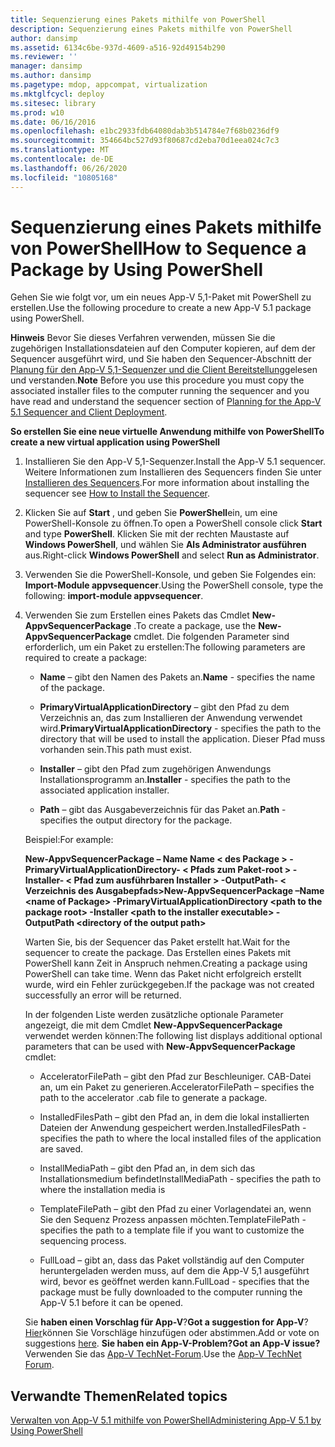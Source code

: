 ```yaml
---
title: Sequenzierung eines Pakets mithilfe von PowerShell
description: Sequenzierung eines Pakets mithilfe von PowerShell
author: dansimp
ms.assetid: 6134c6be-937d-4609-a516-92d49154b290
ms.reviewer: ''
manager: dansimp
ms.author: dansimp
ms.pagetype: mdop, appcompat, virtualization
ms.mktglfcycl: deploy
ms.sitesec: library
ms.prod: w10
ms.date: 06/16/2016
ms.openlocfilehash: e1bc2933fdb64080dab3b514784e7f68b0236df9
ms.sourcegitcommit: 354664bc527d93f80687cd2eba70d1eea024c7c3
ms.translationtype: MT
ms.contentlocale: de-DE
ms.lasthandoff: 06/26/2020
ms.locfileid: "10805168"
---
```

# <span data-ttu-id="a3f22-103">Sequenzierung eines Pakets mithilfe von PowerShell</span><span class="sxs-lookup"><span data-stu-id="a3f22-103">How to Sequence a Package by Using PowerShell</span></span>


<span data-ttu-id="a3f22-104">Gehen Sie wie folgt vor, um ein neues App-V 5,1-Paket mit PowerShell zu erstellen.</span><span class="sxs-lookup"><span data-stu-id="a3f22-104">Use the following procedure to create a new App-V 5.1 package using PowerShell.</span></span>

<span data-ttu-id="a3f22-105">**Hinweis**  Bevor Sie dieses Verfahren verwenden, müssen Sie die zugehörigen Installationsdateien auf den Computer kopieren, auf dem der Sequencer ausgeführt wird, und Sie haben den Sequencer-Abschnitt der [Planung für den App-V 5,1-Sequenzer und die Client Bereitstellung](planning-for-the-app-v-51-sequencer-and-client-deployment.md)gelesen und verstanden.</span><span class="sxs-lookup"><span data-stu-id="a3f22-105">**Note** Before you use this procedure you must copy the associated installer files to the computer running the sequencer and you have read and understand the sequencer section of [Planning for the App-V 5.1 Sequencer and Client Deployment](planning-for-the-app-v-51-sequencer-and-client-deployment.md).</span></span>

 

**<span data-ttu-id="a3f22-106">So erstellen Sie eine neue virtuelle Anwendung mithilfe von PowerShell</span><span class="sxs-lookup"><span data-stu-id="a3f22-106">To create a new virtual application using PowerShell</span></span>**

1.  <span data-ttu-id="a3f22-107">Installieren Sie den App-V 5,1-Sequenzer.</span><span class="sxs-lookup"><span data-stu-id="a3f22-107">Install the App-V 5.1 sequencer.</span></span> <span data-ttu-id="a3f22-108">Weitere Informationen zum Installieren des Sequencers finden Sie unter [Installieren des Sequencers](how-to-install-the-sequencer-51beta-gb18030.md).</span><span class="sxs-lookup"><span data-stu-id="a3f22-108">For more information about installing the sequencer see [How to Install the Sequencer](how-to-install-the-sequencer-51beta-gb18030.md).</span></span>

2.  <span data-ttu-id="a3f22-109">Klicken Sie auf **Start** , und geben Sie **PowerShell**ein, um eine PowerShell-Konsole zu öffnen.</span><span class="sxs-lookup"><span data-stu-id="a3f22-109">To open a PowerShell console click **Start** and type **PowerShell**.</span></span> <span data-ttu-id="a3f22-110">Klicken Sie mit der rechten Maustaste auf **Windows PowerShell**, und wählen Sie **Als Administrator ausführen** aus.</span><span class="sxs-lookup"><span data-stu-id="a3f22-110">Right-click **Windows PowerShell** and select **Run as Administrator**.</span></span>

3.  <span data-ttu-id="a3f22-111">Verwenden Sie die PowerShell-Konsole, und geben Sie Folgendes ein: **Import-Module appvsequencer**.</span><span class="sxs-lookup"><span data-stu-id="a3f22-111">Using the PowerShell console, type the following: **import-module appvsequencer**.</span></span>

4.  <span data-ttu-id="a3f22-112">Verwenden Sie zum Erstellen eines Pakets das Cmdlet **New-AppvSequencerPackage** .</span><span class="sxs-lookup"><span data-stu-id="a3f22-112">To create a package, use the **New-AppvSequencerPackage** cmdlet.</span></span> <span data-ttu-id="a3f22-113">Die folgenden Parameter sind erforderlich, um ein Paket zu erstellen:</span><span class="sxs-lookup"><span data-stu-id="a3f22-113">The following parameters are required to create a package:</span></span>

    -   <span data-ttu-id="a3f22-114">**Name** – gibt den Namen des Pakets an.</span><span class="sxs-lookup"><span data-stu-id="a3f22-114">**Name** - specifies the name of the package.</span></span>

    -   <span data-ttu-id="a3f22-115">**PrimaryVirtualApplicationDirectory** – gibt den Pfad zu dem Verzeichnis an, das zum Installieren der Anwendung verwendet wird.</span><span class="sxs-lookup"><span data-stu-id="a3f22-115">**PrimaryVirtualApplicationDirectory** - specifies the path to the directory that will be used to install the application.</span></span> <span data-ttu-id="a3f22-116">Dieser Pfad muss vorhanden sein.</span><span class="sxs-lookup"><span data-stu-id="a3f22-116">This path must exist.</span></span>

    -   <span data-ttu-id="a3f22-117">**Installer** – gibt den Pfad zum zugehörigen Anwendungs Installationsprogramm an.</span><span class="sxs-lookup"><span data-stu-id="a3f22-117">**Installer** - specifies the path to the associated application installer.</span></span>

    -   <span data-ttu-id="a3f22-118">**Path** – gibt das Ausgabeverzeichnis für das Paket an.</span><span class="sxs-lookup"><span data-stu-id="a3f22-118">**Path** - specifies the output directory for the package.</span></span>

    <span data-ttu-id="a3f22-119">Beispiel:</span><span class="sxs-lookup"><span data-stu-id="a3f22-119">For example:</span></span>

    **<span data-ttu-id="a3f22-120">New-AppvSequencerPackage – Name Name &lt; des Package &gt; -PrimaryVirtualApplicationDirectory- &lt; Pfads zum Paket-root &gt; -Installer- &lt; Pfad zum ausführbaren Installer &gt; -OutputPath- &lt; Verzeichnis des Ausgabepfads&gt;</span><span class="sxs-lookup"><span data-stu-id="a3f22-120">New-AppvSequencerPackage –Name &lt;name of Package&gt; -PrimaryVirtualApplicationDirectory &lt;path to the package root&gt; -Installer &lt;path to the installer executable&gt; -OutputPath &lt;directory of the output path&gt;</span></span>**

    <span data-ttu-id="a3f22-121">Warten Sie, bis der Sequencer das Paket erstellt hat.</span><span class="sxs-lookup"><span data-stu-id="a3f22-121">Wait for the sequencer to create the package.</span></span> <span data-ttu-id="a3f22-122">Das Erstellen eines Pakets mit PowerShell kann Zeit in Anspruch nehmen.</span><span class="sxs-lookup"><span data-stu-id="a3f22-122">Creating a package using PowerShell can take time.</span></span> <span data-ttu-id="a3f22-123">Wenn das Paket nicht erfolgreich erstellt wurde, wird ein Fehler zurückgegeben.</span><span class="sxs-lookup"><span data-stu-id="a3f22-123">If the package was not created successfully an error will be returned.</span></span>

    <span data-ttu-id="a3f22-124">In der folgenden Liste werden zusätzliche optionale Parameter angezeigt, die mit dem Cmdlet **New-AppvSequencerPackage** verwendet werden können:</span><span class="sxs-lookup"><span data-stu-id="a3f22-124">The following list displays additional optional parameters that can be used with **New-AppvSequencerPackage** cmdlet:</span></span>

    -   <span data-ttu-id="a3f22-125">AcceleratorFilePath – gibt den Pfad zur Beschleuniger. CAB-Datei an, um ein Paket zu generieren.</span><span class="sxs-lookup"><span data-stu-id="a3f22-125">AcceleratorFilePath – specifies the path to the accelerator .cab file to generate a package.</span></span>

    -   <span data-ttu-id="a3f22-126">InstalledFilesPath – gibt den Pfad an, in dem die lokal installierten Dateien der Anwendung gespeichert werden.</span><span class="sxs-lookup"><span data-stu-id="a3f22-126">InstalledFilesPath - specifies the path to where the local installed files of the application are saved.</span></span>

    -   <span data-ttu-id="a3f22-127">InstallMediaPath – gibt den Pfad an, in dem sich das Installationsmedium befindet</span><span class="sxs-lookup"><span data-stu-id="a3f22-127">InstallMediaPath - specifies the path to where the installation media is</span></span>

    -   <span data-ttu-id="a3f22-128">TemplateFilePath – gibt den Pfad zu einer Vorlagendatei an, wenn Sie den Sequenz Prozess anpassen möchten.</span><span class="sxs-lookup"><span data-stu-id="a3f22-128">TemplateFilePath - specifies the path to a template file if you want to customize the sequencing process.</span></span>

    -   <span data-ttu-id="a3f22-129">FullLoad – gibt an, dass das Paket vollständig auf den Computer heruntergeladen werden muss, auf dem die App-V 5,1 ausgeführt wird, bevor es geöffnet werden kann.</span><span class="sxs-lookup"><span data-stu-id="a3f22-129">FullLoad - specifies that the package must be fully downloaded to the computer running the App-V 5.1 before it can be opened.</span></span>

    <span data-ttu-id="a3f22-130">Sie **haben einen Vorschlag für App-V**?</span><span class="sxs-lookup"><span data-stu-id="a3f22-130">**Got a suggestion for App-V**?</span></span> <span data-ttu-id="a3f22-131">[Hier](http://appv.uservoice.com/forums/280448-microsoft-application-virtualization)können Sie Vorschläge hinzufügen oder abstimmen.</span><span class="sxs-lookup"><span data-stu-id="a3f22-131">Add or vote on suggestions [here](http://appv.uservoice.com/forums/280448-microsoft-application-virtualization).</span></span> **<span data-ttu-id="a3f22-132">Sie haben ein App-V-Problem?</span><span class="sxs-lookup"><span data-stu-id="a3f22-132">Got an App-V issue?</span></span>** <span data-ttu-id="a3f22-133">Verwenden Sie das [App-V TechNet-Forum](https://social.technet.microsoft.com/Forums/home?forum=mdopappv).</span><span class="sxs-lookup"><span data-stu-id="a3f22-133">Use the [App-V TechNet Forum](https://social.technet.microsoft.com/Forums/home?forum=mdopappv).</span></span>

## <span data-ttu-id="a3f22-134">Verwandte Themen</span><span class="sxs-lookup"><span data-stu-id="a3f22-134">Related topics</span></span>


[<span data-ttu-id="a3f22-135">Verwalten von App-V 5.1 mithilfe von PowerShell</span><span class="sxs-lookup"><span data-stu-id="a3f22-135">Administering App-V 5.1 by Using PowerShell</span></span>](administering-app-v-51-by-using-powershell.md)

 

 





